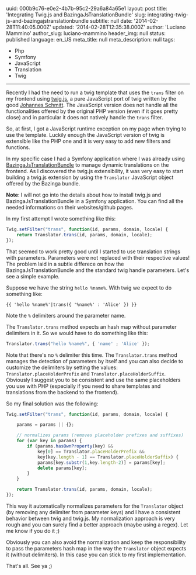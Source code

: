 uuid:             000b9c76-e0e2-4b7b-95c2-29a6a84a65e1
layout:           post
title:            'Integrating Twig.js and BazingaJsTranslationBundle'
slug:             integrating-twig-js-and-bazingajstranslationbundle
subtitle:         null
date:             '2014-02-28T11:40:05.000Z'
updated:          '2014-02-28T12:35:38.000Z'
author:           'Luciano Mammino'
author_slug:      luciano-mammino
header_img:       null
status:           published
language:         en_US
meta_title:       null
meta_description: null
tags:
  - Php
  - Symfony
  - JavaScript
  - Translation
  - Twig

---

Recently I had the need to run a twig template that uses the `trans` filter on my frontend using [twig.js](http://jmsyst.com/libs/twig.js), a pure JavaScript port of twig written by the good [Johannes Schmitt](http://jmsyst.com/).
The JavaScript version does not handle all the functionalities offered by the original PHP version (even if it goes pretty close) and in particular it does not natively handle the `trans` filter.

So, at first, I got a JavaScript runtime exception on my page when trying to use the template.
Luckily enough the JavaScript version of twig is extensible like the PHP one and it is very easy to add new filters and functions.

In my specific case I had a Symfony application where I was already using [BazingaJsTranslationBundle](https://github.com/willdurand/BazingaJsTranslationBundle) to manage dynamic translations on the frontend. As I discovered the twig.js extensibility, it was very easy to start building a twig.js extension by using the `Translator` JavaScript object offered by the Bazinga bundle.

**Note**: I will not go into the details about how to install twig.js and BazingaJsTranslationBundle in a Symfony application. You can find all the needed informations on their websites/github pages.

In my first attempt I wrote something like this:

```javascript
Twig.setFilter("trans", function(id, params, domain, locale) {
    return Translator.trans(id, params, domain, locale);
});
```

That seemed to work pretty good until I started to use translation strings with parameters. Parameters were not replaced with their respective values!
The problem laid in a subtle differece on how the BazingaJsTranslationBundle and the standard twig handle parameters. Let's see a simple example.

Suppose we have the string `hello %name%`. With twig we expect to do something like:

```jinja+html
{{ 'hello %name%'|trans({ '%name%' : 'Alice' }) }}
```

Note the `%` delimiters around the parameter name.

The `Translator.trans` method expects an hash map without parameter delimiters in it. So we would have to do something like this:

```javascript
Translator.trans("hello %name%", { 'name' ; 'Alice' });
```
Note that there's no `%` delimiter this time.
The `Translator.trans` method manages the detection of parameters by itself and you can also decide to customize the delimiters by setting the values: `Translator.placeHolderPrefix` and `Translator.placeHolderSuffix`.
Obviously I suggest you to be consistent and use the same placeholders you use with PHP (especially if you need to share templates and translations from the backend to the frontend).

So my final solution was the following:

```javascript
Twig.setFilter("trans", function(id, params, domain, locale) {

    params = params || {};

    // normalizes params (removes placeholder prefixes and suffixes)
    for (var key in params) {
        if (params.hasOwnProperty(key) &&
            key[0] == Translator.placeHolderPrefix &&
            key[key.length - 1] == Translator.placeHolderSuffix) {
            params[key.substr(1,key.length-2)] = params[key];
            delete params[key];
        }
    }

    return Translator.trans(id, params, domain, locale);
});
```

This way it automatically normalizes parameters for the `Translator` object (by removing any delimiter from parameter keys) and I have a consistent behavior between twig and twig.js.
My normalization approach is very rough and you can surely find a better approach (maybe using a regex).
Let me know if you do it ;)

Obviously you can also avoid the normalization and keep the responsibility to pass the parameters hash map in the way the `Translator` object expects it (without delimiters). In this case you can stick to my first implementation.

That's all. See ya ;)
